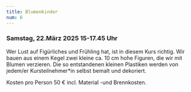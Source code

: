 ```yaml
---
title: Blumenkinder
num: 6
---
```


### Samstag, 22.März 2025 15-17.45 Uhr

Wer Lust auf Figürliches und Frühling hat, ist in diesem Kurs richtig.
Wir bauen aus einem Kegel zwei kleine ca. 10 cm hohe Figuren, die wir mit Blumen verzieren.
Die so entstandenen kleinen Plastiken werden von jedem/er Kursteilnehmer*in selbst bemalt und dekoriert.

Kosten pro Person 50 € incl. Material -und Brennkosten.